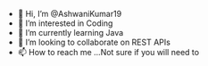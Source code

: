 - 👋 Hi, I’m @AshwaniKumar19
- 👀 I’m interested in Coding
- 🌱 I’m currently learning Java
- 💞️ I’m looking to collaborate on REST APIs
- 📫 How to reach me ...Not sure if you will need to

<!---
AshwaniKumar19/AshwaniKumar19 is a ✨ special ✨ repository because its `README.md` (this file) appears on your GitHub profile.
You can click the Preview link to take a look at your changes.
--->
